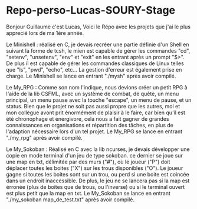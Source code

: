 # Repo-perso-Lucas-SOURY-Stage
Bonjour Guillaume c'est Lucas, Voici le Répo avec les projets que j'ai le plus apprecié lors de ma 1ère année.


Le Minishell : 
réalisé en C, je devais recréer une partie définie d'un Shell en suivant la forme de tcsh, le mien est capable de gérer les commandes "cd", "setenv", "unsetenv", "env" et "exit" en les entrant après un prompt "$>".
De plus il est capable de gérer les commandes classiques de Linux telles que "ls", "pwd", "echo", etc...
La gestion d'erreur est également prise en charge.
Le Minishell se lance en entrant "./mysh" après avoir compilé.


Le My_RPG : 
Comme son nom l'indique, nous devions créer un petit RPG à l'aide de la lib CSFML, avec un système de combat, de quête, un menu principal, un menu pause avec la touche "escape", un menu de pause, et un status.
Bien que le projet ne soit pas aussi propre que les autres, moi et mon collègue avont prit énormément de plaisir à le faire, car bien qu'il est été chronophage et énergivore, cela nous a fait gagner de grandes connaissances en organisations et répartition des tâches, en plus de l'adaption nécessaire lors d'un tel projet.
Le My_RPG se lance en entrant "./my_rpg" après avoir compilé.


Le My_Sokoban : 
Réalisé en C avec la lib ncurses, je devais développer une copie en mode terminal d'un jeu de type sokoban. 
ce dernier se joue sur une map en txt, délimitée par des murs ("#"), où le joueur ("P") doit déplacer toutes les boites ("X") sur les trous disponibles ("O"). 
Le joueur gagne si toutes les boites sont sur un trou, ou perd si une boite est coincée dans un endroit inaccessible. De plus, le jeu ne se lancera pas si la map est érronée (plus de boites que de trous, ou l'inverse) ou si le terminal ouvert est plus petit que la map en txt.
Le My_Sokoban se lance en entrant "./my_sokoban map_de_test.txt" après avoir compilé.